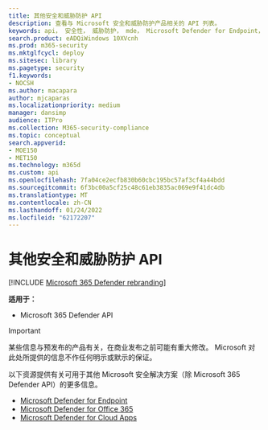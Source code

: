 ```yaml
---
title: 其他安全和威胁防护 API
description: 查看与 Microsoft 安全和威胁防护产品相关的 API 列表。
keywords: api， 安全性， 威胁防护， mde， Microsoft Defender for Endpoint， Microsoft Defender for Office 365， 云应用安全
search.product: eADQiWindows 10XVcnh
ms.prod: m365-security
ms.mktglfcycl: deploy
ms.sitesec: library
ms.pagetype: security
f1.keywords:
- NOCSH
ms.author: macapara
author: mjcaparas
ms.localizationpriority: medium
manager: dansimp
audience: ITPro
ms.collection: M365-security-compliance
ms.topic: conceptual
search.appverid:
- MOE150
- MET150
ms.technology: m365d
ms.custom: api
ms.openlocfilehash: 7fa04ce2ecfb830b60cbc195bc57af3cf4a44bdd
ms.sourcegitcommit: 6f3bc00a5cf25c48c61eb3835ac069e9f41dc4db
ms.translationtype: MT
ms.contentlocale: zh-CN
ms.lasthandoff: 01/24/2022
ms.locfileid: "62172207"
---
```

# <a name="other-security-and-threat-protection-apis"></a>其他安全和威胁防护 API

[!INCLUDE [Microsoft 365 Defender rebranding](../includes/microsoft-defender.md)]

**适用于：**

- Microsoft 365 Defender API

> [!IMPORTANT]
> 某些信息与预发布的产品有关，在商业发布之前可能有重大修改。 Microsoft 对此处所提供的信息不作任何明示或默示的保证。

以下资源提供有关可用于其他 Microsoft 安全解决方案（除 Microsoft 365 Defender API）的更多信息。

- [Microsoft Defender for Endpoint](/windows/security/threat-protection/microsoft-defender-atp/apis-intro)
- [Microsoft Defender for Office 365](/office/office-365-management-api/)
- [Microsoft Defender for Cloud Apps](/cloud-app-security/api-introduction)
